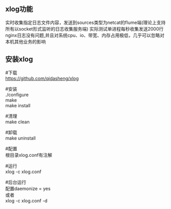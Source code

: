 xlog功能    
----------
实时收集指定日志文件内容，发送到sources类型为netcat的flume端(理论上支持所有以socket形式监听的日志收集服务端) 
实际测试单进程每秒收集发送2000行nginx日志没有问题,并且对系统cpu、io、带宽、内存占用极低，几乎可以忽略对本机其他业务的影响             


安装xlog    
----------    

\#下载    
https://github.com/qidasheng/xlog    


\#安装      
./configure   
make    
make install   

\#清理    
make clean   

\#卸载   
make uninstall     


\#配置    
根目录xlog.conf有注解    


\#运行    
xlog -c xlog.conf     

\#后台运行     
配置daemonize = yes    
或者     
xlog -c xlog.conf -d    





